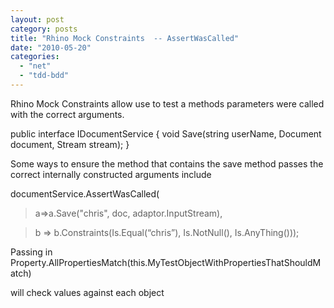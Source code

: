 ```yaml
---
layout: post
category: posts
title: "Rhino Mock Constraints  -- AssertWasCalled"
date: "2010-05-20"
categories: 
  - "net"
  - "tdd-bdd"
---
```


Rhino Mock Constraints allow use to test a methods parameters were called with the correct arguments.

public interface IDocumentService
{
 void Save(string userName, Document document, Stream stream);
}

Some ways to ensure the method that contains the save method passes the correct internally constructed arguments include

documentService.AssertWasCalled(

> a=>a.Save("chris", doc, adaptor.InputStream),

> b => b.Constraints(Is.Equal(“chris”), Is.NotNull(), Is.AnyThing()));

Passing in Property.AllPropertiesMatch(this.MyTestObjectWithPropertiesThatShouldMatch)

will check values against each object
